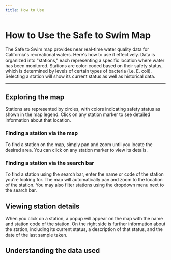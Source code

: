 ```yaml
---
title: How to Use
---
```


# How to Use the Safe to Swim Map

The Safe to Swim map provides near real-time water quality data for California's recreational waters. Here's how to use it effectively. Data is organized into "stations," each representing a specific location where water has been monitored. Stations are color-coded based on their safety status, which is determined by levels of certain types of bacteria (i.e. E. coli). Selecting a station will show its current status as well as historical data.

---

## Exploring the map

Stations are represented by circles, with colors indicating safety status as shown in the map legend. Click on any station marker to see detailed information about that location.

### Finding a station via the map

To find a station on the map, simply pan and zoom until you locate the desired area. You can click on any station marker to view its details.

### Finding a station via the search bar

To find a station using the search bar, enter the name or code of the station you're looking for. The map will automatically pan and zoom to the location of the station. You may also filter stations using the dropdown menu next to the search bar.

## Viewing station details

When you click on a station, a popup will appear on the map with the name and station code of the station. On the right side is further information about the station, including its current status, a description of that status, and the date of the last sample taken.

## Understanding the data used

